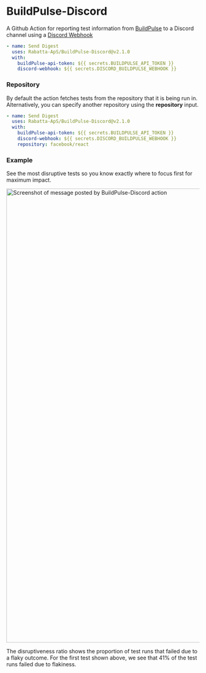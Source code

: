 # BuildPulse-Discord
A Github Action for reporting test information from [BuildPulse](https://buildpulse.io) to a Discord channel using a [Discord Webhook](https://support.discord.com/hc/en-us/articles/228383668-Intro-to-Webhooks)

```yml
- name: Send Digest
  uses: Rabatta-ApS/BuildPulse-Discord@v2.1.0
  with:
    buildPulse-api-token: ${{ secrets.BUILDPULSE_API_TOKEN }}
    discord-webhook: ${{ secrets.DISCORD_BUILDPULSE_WEBHOOK }}
```
### Repository 
By default the action fetches tests from the repository that it is being run in. Alternatively, you can specify another repository using the **repository** input.
```yml
- name: Send Digest
  uses: Rabatta-ApS/BuildPulse-Discord@v2.1.0
  with:
    buildPulse-api-token: ${{ secrets.BUILDPULSE_API_TOKEN }}
    discord-webhook: ${{ secrets.DISCORD_BUILDPULSE_WEBHOOK }}
    repository: facebook/react
```
### Example
See the most disruptive tests so you know exactly where to focus first for maximum impact.

<img width="1183" alt="Screenshot of message posted by BuildPulse-Discord action" src="https://user-images.githubusercontent.com/2988/150837405-bd4c355c-dacd-4b46-91e3-1046c7d7e58b.png">

The disruptiveness ratio shows the proportion of test runs that failed due to a flaky outcome. For the first test shown above, we see that 41% of the test runs failed due to flakiness.
